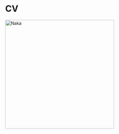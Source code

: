 
# CV  
<img width="348" alt="Naka" src="https://user-images.githubusercontent.com/85993476/162488044-b4d73e60-9ec4-422d-b442-131654b0a1c1.png">    
